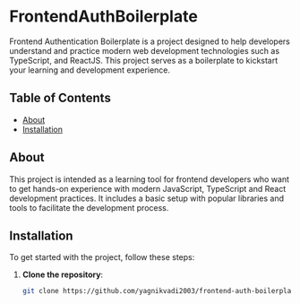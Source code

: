 # FrontendAuthBoilerplate

Frontend Authentication Boilerplate is a project designed to help developers understand and practice modern web development technologies such as TypeScript, and ReactJS. This project serves as a boilerplate to kickstart your learning and development experience.

## Table of Contents

- [About](#about)
- [Installation](#installation)

## About

This project is intended as a learning tool for frontend developers who want to get hands-on experience with modern JavaScript, TypeScript and React development practices. It includes a basic setup with popular libraries and tools to facilitate the development process.

## Installation

To get started with the project, follow these steps:

1. **Clone the repository**:

   ```bash
   git clone https://github.com/yagnikvadi2003/frontend-auth-boilerplate.git
